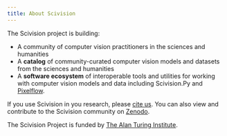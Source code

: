 ```yaml
---
title: About Scivision
---
```


The Scivision project is building:

-   A <Link to="/community">community</Link> of computer vision practitioners in the sciences and humanities
-   A **catalog** of community-curated computer vision <Link to="/model-grid">models</Link> and <Link to="/datasource-grid">datasets</Link> from the sciences and humanities
-   A **software ecosystem** of interoperable tools and utilities for working with computer vision models and data including <Link to ="/scivisionpy">Scivision.Py</Link> and [Pixelflow](https://github.com/alan-turing-institute/pixelflow).

<ReactPlayer
    url="https://www.youtube.com/watch?v=B7fOBpXnO4g"
    className="relative aspect-video"
/>

If you use Scivision in you research, please [cite us](https://github.com/alan-turing-institute/scivision/blob/main/CITATION.cff). You can also view and contribute to the Scivision community on [Zenodo](https://zenodo.org/communities/scivision/).

The Scivision Project is funded by [The Alan Turing Institute](https://www.turing.ac.uk/).
